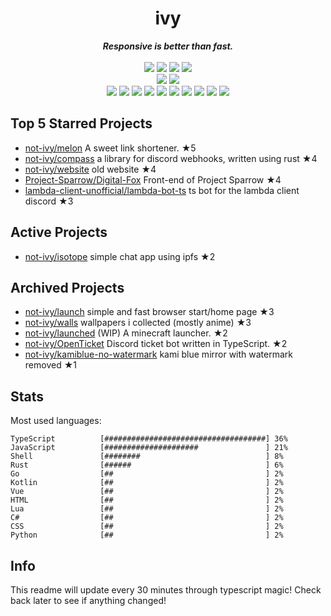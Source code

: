 <!-- deno-fmt-ignore-file -->
<h1 align="center">ivy</h1>
<div align="center">
  <b><i>Responsive is better than fast.</i></b>
  <br />
  <br />
  <img src="https://img.shields.io/badge/-Vim-%23ffb4ed?logo=Vim&labelColor=4c566a" />
  <img src="https://img.shields.io/badge/-CLion-%23ffcee0?logo=CLion&labelColor=4c566a" />
  <img src="https://img.shields.io/badge/-IntellJ IDEA-%23ffaaea?logo=IntelliJIDEA&labelColor=4c566a" />
  <img src="https://img.shields.io/badge/-Visual Studio Code-%23ffd3da?logo=VisualStudioCode&labelColor=4c566a" />
  <br />
  <img src="https://img.shields.io/badge/-macOS-%23f69ee1?logo=macOS&labelColor=4c566a" />
  <img src="https://img.shields.io/badge/-Linux-%23ffc9e5?logo=Linux&labelColor=4c566a" />
  <br />
<img src="https://img.shields.io/badge/-TypeScript-e8e8e4" />
<img src="https://img.shields.io/badge/-Rust-f8edeb" />
<img src="https://img.shields.io/badge/-JavaScript-fae1dd" />
<img src="https://img.shields.io/badge/-other-ffd7ba" />
<img src="https://img.shields.io/badge/-Go-ffe5d9" />
<img src="https://img.shields.io/badge/-Shell-fec89a" />
<img src="https://img.shields.io/badge/-Kotlin-d8e2dc" />
<img src="https://img.shields.io/badge/-Vue-fcd5ce" />
<img src="https://img.shields.io/badge/-HTML-ece4db" />
<img src="https://img.shields.io/badge/-Lua-fec5bb" />
  <br />
</div>

## Top 5 Starred Projects

- [not-ivy/melon](https://github.com/not-ivy/melon) A sweet link shortener. ★5
- [not-ivy/compass](https://github.com/not-ivy/compass) a library for discord webhooks, written using rust ★4
- [not-ivy/website](https://github.com/not-ivy/website) old website ★4
- [Project-Sparrow/Digital-Fox](https://github.com/Project-Sparrow/Digital-Fox) Front-end of Project Sparrow ★4
- [lambda-client-unofficial/lambda-bot-ts](https://github.com/lambda-client-unofficial/lambda-bot-ts) ts bot for the lambda client discord ★3

## Active Projects

- [not-ivy/isotope](https://github.com/not-ivy/isotope) simple chat app using ipfs ★2

## Archived Projects

- [not-ivy/launch](https://github.com/not-ivy/launch) simple and fast browser start/home page ★3
- [not-ivy/walls](https://github.com/not-ivy/walls) wallpapers i collected (mostly anime) ★3
- [not-ivy/launched](https://github.com/not-ivy/launched) (WIP) A minecraft launcher. ★2
- [not-ivy/OpenTicket](https://github.com/not-ivy/OpenTicket) Discord ticket bot written in TypeScript. ★2
- [not-ivy/kamiblue-no-watermark](https://github.com/not-ivy/kamiblue-no-watermark) kami blue mirror with watermark removed ★1

## Stats

Most used languages:
```
TypeScript          [####################################] 36%
JavaScript          [#####################               ] 21%
Shell               [########                            ] 8%
Rust                [######                              ] 6%
Go                  [##                                  ] 2%
Kotlin              [##                                  ] 2%
Vue                 [##                                  ] 2%
HTML                [##                                  ] 2%
Lua                 [##                                  ] 2%
C#                  [##                                  ] 2%
CSS                 [##                                  ] 2%
Python              [##                                  ] 2%
```

## Info

This readme will update every 30 minutes through typescript magic! Check back later to see if anything changed!
